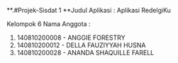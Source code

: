 **.#Projek-Sisdat 1
**Judul Aplikasi : Aplikasi RedelgiKu

Kelompok 6
Nama Anggota :

1. 140810200008 - ANGGIE FORESTRY
2. 140810200012 - DELLA FAUZIYYAH HUSNA
3. 140810200028 - ANANDA SHAQUILLE FARELL
